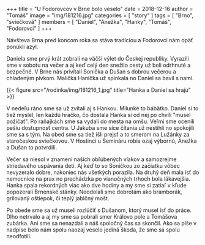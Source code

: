 +++
title = "U Fodorovcov v Brne bolo veselo"
date = 2018-12-16
author = "Tomáš"
image = "img/181216.jpg"
categories = [ "story" ]
tags = [ "Brno", "sviečková" ]
members = [ "Daniel", "Anežka", "Hanky", "Tomáš", "Fodorovci" ]
+++

Návšteva Brna pred koncom roka sa stáva tradíciou a Fodorovci nám opäť ponúkli azyl.

<!--more-->

Daniela sme prvý krát zobrali na väčší výlet do Českej republiky. Vyrazili sme v sobotu na večer a aj keď celý den snežilo cesty už boli odrhnuté a bezpečné. V Brne nás privítali Sonička a Dušan s dobrou večerou a chladeným pivkom. Maličká Hanička už spinkala no Daniel sa bavil s nami.

{{< figure src="/rodinka/img/181216_1.jpg" title="Hanka a Daniel sa hrajú" >}}

V nedeľu ráno sme sa už zvítali aj s Hankou. Milunké to bábätko. Daniel si to tiež myslel, len každú hračko, čo dostala Hanka si od nej po chvíli "musel požičať". Po raňajkách sme sa vydali do mesta na omšu. Veľmi sme ocenili pešiu dostupnosť centra. U Jakuba sme síce čítania už nestihli no spokojili sme sa s tým. Na obed sme sa tiež išli prejsť a to smerom na Lužánky za staročeskou sviečkovou. V Hostinci u Semináru robia ozaj výbornú, Anežka a Dušan to potvrdili.

Večer sa niesol v znamení našich obľúbených vlakov a samozrejme striedavého uspávania detí. Aj keď to so Soničkou zo začiatku vôbec nevyzeralo dobre, nakoniec nás všetkých porazila. Na druhý deň mala ísť do nemocnice na prax no prechádzka po vianočných trhoch bola lákavejšia. Hanka spala rekordných viac ako dve hodiny a my sme si zatiaľ v kľude popozerali Brnenské stánky. Neodolali sme dobrotám ako bramborák, grilovaný oštiepok, či teplý jablčný mošt.

Po obede sme sa už museli rozlúčiť s Dušanom, ktorý musel ísť do práce. Dlho netrvalo a aj my sme sa pobrali smer Královo pole a Tomášova zubárka. Ani sme sa nenazdali a náš spoločný čas sa skončil. Ako sa píše v nadpise bolo nám spolu naozaj veselo jediná škoda, že sme sa spolu neodfotili.
